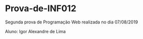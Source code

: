 # Prova-de-INF012
Segunda prova de Programação Web realizada no dia 07/08/2019

Aluno: Igor Alexandre de Lima
